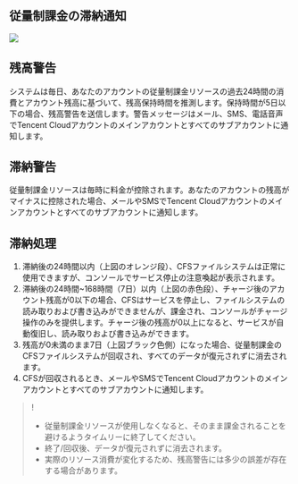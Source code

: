 ## 従量制課金の滞納通知
![](https://main.qcloudimg.com/raw/c79ebc99c63d9b5eac77b585a895a8ef.png)

## 残高警告
システムは毎日、あなたのアカウントの従量制課金リソースの過去24時間の消費とアカウント残高に基づいて、残高保持時間を推測します。保持時間が5日以下の場合、残高警告を送信します。警告メッセージはメール、SMS、電話音声でTencent Cloudアカウントのメインアカウントとすべてのサブアカウントに通知します。


## 滞納警告
従量制課金リソースは毎時に料金が控除されます。あなたのアカウントの残高がマイナスに控除された場合、メールやSMSでTencent Cloudアカウントのメインアカウントとすべてのサブアカウントに通知します。


## 滞納処理
1. 滞納後の24時間以内（上図のオレンジ段）、CFSファイルシステムは正常に使用できますが、コンソールでサービス停止の注意喚起が表示されます。
2. 滞納後の24時間~168時間（7日）以内（上図の赤色段）、チャージ後のアカウント残高が0以下の場合、CFSはサービスを停止し、ファイルシステムの読み取りおよび書き込みができませんが、課金され、コンソールがチャージ操作のみを提供します。チャージ後の残高が0以上になると、サービスが自動復旧し、読み取りおよび書き込みができます。
3. 残高が0未満のまま7日（上図ブラック色側）になった場合、従量制課金のCFSファイルシステムが回収され、すべてのデータが復元されずに消去されます。
4. CFSが回収されるとき、メールやSMSでTencent Cloudアカウントのメインアカウントとすべてのサブアカウントに通知します。

>!
>- 従量制課金リソースが使用しなくなると、そのまま課金されることを避けるようタイムリーに終了してください。
>- 終了/回収後、データが復元されずに消去されます。
>- 実際のリソース消費が変化するため、残高警告には多少の誤差が存在する場合があります。

